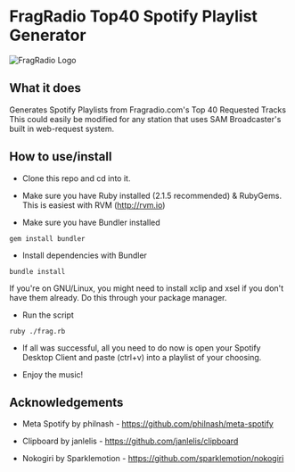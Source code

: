 FragRadio Top40 Spotify Playlist Generator
==========================================

![FragRadio Logo](http://fragradio.com/images/logo.png)

What it does
-------------

Generates Spotify Playlists from Fragradio.com's Top 40 Requested Tracks
This could easily be modified for any station that uses SAM Broadcaster's built in web-request system.

How to use/install
----------------

- Clone this repo and cd into it.

- Make sure you have Ruby installed (2.1.5 recommended) & RubyGems. This is easiest with RVM (http://rvm.io)

- Make sure you have Bundler installed

```
gem install bundler
```

- Install dependencies with Bundler

```
bundle install
```

If you're on GNU/Linux, you might need to install xclip and xsel if you don't have them already. Do this through your
package manager.

- Run the script

```
ruby ./frag.rb
```

- If all was successful, all you need to do now is open your Spotify Desktop Client and paste (ctrl+v) into
a playlist of your choosing.

- Enjoy the music!

Acknowledgements
-------------------

- Meta Spotify by philnash - https://github.com/philnash/meta-spotify

- Clipboard by janlelis - https://github.com/janlelis/clipboard

- Nokogiri by Sparklemotion - https://github.com/sparklemotion/nokogiri
